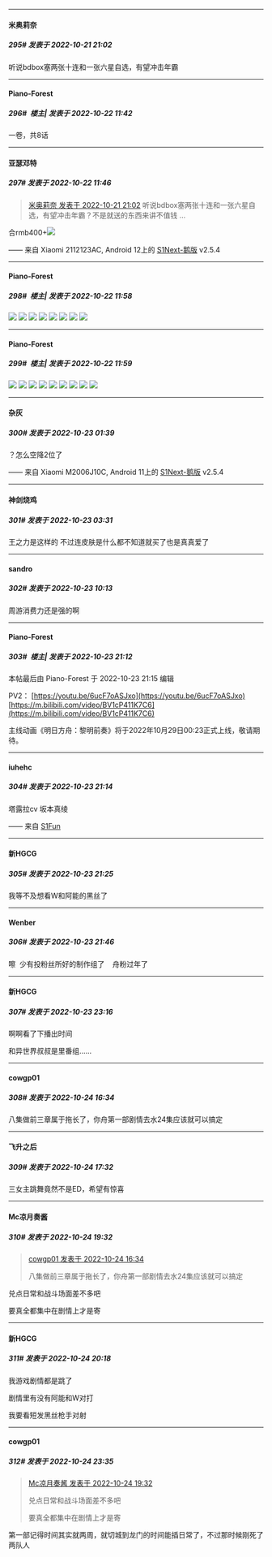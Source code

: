 

*****

####  米奥莉奈  
##### 295#       发表于 2022-10-21 21:02

听说bdbox塞两张十连和一张六星自选，有望冲击年霸



*****

####  Piano-Forest  
##### 296#         楼主| 发表于 2022-10-22 11:42

一卷，共8话

*****

####  亚瑟邓特  
##### 297#       发表于 2022-10-22 11:46

<blockquote><a href="httphttps://bbs.saraba1st.com/2b/forum.php?mod=redirect&amp;goto=findpost&amp;pid=58030418&amp;ptid=2033697" target="_blank">米奥莉奈 发表于 2022-10-21 21:02</a>
听说bdbox塞两张十连和一张六星自选，有望冲击年霸？不是就送的东西来讲不值钱 ...</blockquote>
合rmb400+<img src="https://static.saraba1st.com/image/smiley/face2017/067.png" referrerpolicy="no-referrer">

—— 来自 Xiaomi 2112123AC, Android 12上的 [S1Next-鹅版](https://github.com/ykrank/S1-Next/releases) v2.5.4



*****

####  Piano-Forest  
##### 298#         楼主| 发表于 2022-10-22 11:58

<img src="https://p.sda1.dev/7/84fb38d9a86d885a26d1a04af344e8c1/73c3d039gy1h7d7brjjnjj21hc0u04qp.jpg" referrerpolicy="no-referrer">
<img src="https://p.sda1.dev/7/3045bea4b9335245dd24f353bf109060/73c3d039gy1h7d7bxwcxej21hc0u07wh.jpg" referrerpolicy="no-referrer">
<img src="https://p.sda1.dev/7/e9f84f2219914a8a4badc8b2f6fbb047/73c3d039gy1h7d7c49631j21hc0u07wh.jpg" referrerpolicy="no-referrer">
<img src="https://p.sda1.dev/7/978cbe03c7347719ca6176dee9b9638a/73c3d039gy1h7d7cabg1hj21hc0u04qp.jpg" referrerpolicy="no-referrer">
<img src="https://p.sda1.dev/7/92498d742ee8deefa9af6ac15ed90ec0/73c3d039gy1h7d7chti49j21hc0u0b29.jpg" referrerpolicy="no-referrer">
<img src="https://p.sda1.dev/7/7cfc8ef5f11150bcaa4f7b448e39f893/73c3d039gy1h7d7cq2sq7j21hc0u0e81.jpg" referrerpolicy="no-referrer">
<img src="https://p.sda1.dev/7/0eae3608570f7bc7d157b899404d509a/73c3d039gy1h7d7cxs0kaj21hc0u0b29.jpg" referrerpolicy="no-referrer">
<img src="https://p.sda1.dev/7/9e0a531ed0e4e36d37c70f16a84c8cb7/73c3d039gy1h7d7d5eyzpj21hc0u0b29.jpg" referrerpolicy="no-referrer">

*****

####  Piano-Forest  
##### 299#         楼主| 发表于 2022-10-22 11:59

<img src="https://p.sda1.dev/7/f82b74963ae11621c541985807709603/face.060fdf46.png" referrerpolicy="no-referrer">
<img src="https://p.sda1.dev/7/86e2223a69accb128a6eb1f2af2c10fa/1.d814fec0.png" referrerpolicy="no-referrer">
<img src="https://p.sda1.dev/7/65d20995574541adcc414f057ba45880/3.5c7e5732.png" referrerpolicy="no-referrer">
<img src="https://p.sda1.dev/7/983f63486ce7eb1beef02a8e93548c81/4.97a1226d.png" referrerpolicy="no-referrer">
<img src="https://p.sda1.dev/7/566d7f4c13dc70b1c93d79769039269d/5.207e9d6e.png" referrerpolicy="no-referrer">
<img src="https://p.sda1.dev/7/113b2bb0cf48319a14df472f4b99d173/6.f881b1e5.png" referrerpolicy="no-referrer">
<img src="https://p.sda1.dev/7/67950f6d0f8ead9bc0ecd83f332b05c2/2.c689c9c8.png" referrerpolicy="no-referrer">
<img src="https://p.sda1.dev/7/e240d126cf5190005179e258a6d2d1c2/8.42081fa9.png" referrerpolicy="no-referrer">
<img src="https://p.sda1.dev/7/97ec0b30f98c2dec8357d2cc7d95632b/7.869bd533.png" referrerpolicy="no-referrer">



*****

####  杂灰  
##### 300#       发表于 2022-10-23 01:39

？怎么空降2位了

—— 来自 Xiaomi M2006J10C, Android 11上的 [S1Next-鹅版](https://github.com/ykrank/S1-Next/releases) v2.5.4



*****

####  神剑烧鸡  
##### 301#       发表于 2022-10-23 03:31

王之力是这样的
不过连皮肤是什么都不知道就买了也是真真爱了



*****

####  sandro  
##### 302#       发表于 2022-10-23 10:13

周游消费力还是强的啊



*****

####  Piano-Forest  
##### 303#         楼主| 发表于 2022-10-23 21:12

 本帖最后由 Piano-Forest 于 2022-10-23 21:15 编辑 

PV2：
[https://youtu.be/6ucF7oASJxo](https://youtu.be/6ucF7oASJxo)
[https://m.bilibili.com/video/BV1cP411K7C6](https://m.bilibili.com/video/BV1cP411K7C6)

主线动画《明日方舟：黎明前奏》将于2022年10月29日00:23正式上线，敬请期待。

*****

####  iuhehc  
##### 304#       发表于 2022-10-23 21:14

塔露拉cv 坂本真绫

—— 来自 [S1Fun](https://s1fun.koalcat.com)



*****

####  新HGCG  
##### 305#       发表于 2022-10-23 21:25

我等不及想看W和阿能的黑丝了



*****

####  Wenber  
##### 306#       发表于 2022-10-23 21:46

嚓  少有投粉丝所好的制作组了    舟粉过年了



*****

####  新HGCG  
##### 307#       发表于 2022-10-23 23:16

啊啊看了下播出时间

和异世界叔叔是里番组……



*****

####  cowgp01  
##### 308#       发表于 2022-10-24 16:34

八集做前三章属于拖长了，你舟第一部剧情去水24集应该就可以搞定



*****

####  飞升之后  
##### 309#       发表于 2022-10-24 17:32

三女主跳舞竟然不是ED，希望有惊喜



*****

####  Mc凉月奏酱  
##### 310#       发表于 2022-10-24 19:32

<blockquote><a href="httphttps://bbs.saraba1st.com/2b/forum.php?mod=redirect&amp;goto=findpost&amp;pid=58078802&amp;ptid=2033697" target="_blank">cowgp01 发表于 2022-10-24 16:34</a>

八集做前三章属于拖长了，你舟第一部剧情去水24集应该就可以搞定</blockquote>
兑点日常和战斗场面差不多吧

要真全都集中在剧情上才是寄



*****

####  新HGCG  
##### 311#       发表于 2022-10-24 20:18

我游戏剧情都是跳了

剧情里有没有阿能和W对打

我要看短发黑丝枪手对射



*****

####  cowgp01  
##### 312#       发表于 2022-10-24 23:35

<blockquote><a href="httphttps://bbs.saraba1st.com/2b/forum.php?mod=redirect&amp;goto=findpost&amp;pid=58081676&amp;ptid=2033697" target="_blank">Mc凉月奏酱 发表于 2022-10-24 19:32</a>

兑点日常和战斗场面差不多吧

要真全都集中在剧情上才是寄</blockquote>
第一部记得时间其实就两周，就切城到龙门的时间能插日常了，不过那时候刚死了两队人

